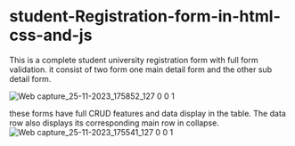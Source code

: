 # student-Registration-form-in-html-css-and-js
This is a complete student university registration form with full form validation. it consist of two form one main detail form and the other sub detail form. 

![Web capture_25-11-2023_175852_127 0 0 1](https://github.com/M-Tanveercs/student-Registration-form-in-html-css-and-js/assets/75263145/100543f6-f2e7-4911-9396-d5170eec212e)

these forms have full CRUD features and data display in the table. The data row also displays its corresponding main row in collapse.
![Web capture_25-11-2023_175541_127 0 0 1](https://github.com/M-Tanveercs/student-Registration-form-in-html-css-and-js/assets/75263145/83f67e50-5bdd-4041-95e4-ad73af7774dc)

